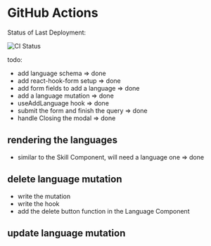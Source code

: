 # GitHub Actions

Status of Last Deployment:

![CI Status](https://github.com/IslamSolimanInnowise/Task-13-with-Dzmitry-Zhukouski/actions/workflows/ci.yml/badge.svg?branch=main)

todo:

- add language schema => done
- add react-hook-form setup => done
- add form fields to add a language => done
- add a language mutation => done
- useAddLanguage hook => done
- submit the form and finish the query => done
- handle Closing the modal => done

## rendering the languages

- similar to the Skill Component, will need a language one => done

## delete language mutation

- write the mutation
- write the hook
- add the delete button function in the Language Component

## update language mutation
